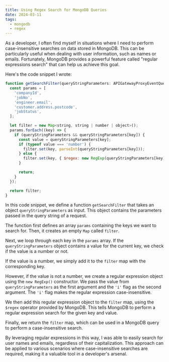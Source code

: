 ```yaml
---
title: Using Regex Search for MongoDB Queries
date: 2024-03-11
tags:
  - mongodb
  - regex
---
```

As a developer, I often find myself in situations where I need to perform case-insensitive searches on data stored in MongoDB. This can be particularly useful when dealing with user information, such as names or emails. Fortunately, MongoDB provides a powerful feature called "regular expressions search" that can help us achieve this goal.

Here's the code snippet I wrote:

```javascript
function getSearchFilter(queryStringParameters: APIGatewayProxyEventQueryStringParameters) {
  const params = [
    'companyId',
    'jobNo',
    'engineer.email',
    'customer.address.postcode',
    'jobStatus',
  ];

  let filter = new Map<string, string | number | object>();
  params.forEach((key) => {
    if (queryStringParameters && queryStringParameters[key]) {
      const value = queryStringParameters[key];
      if (typeof value === 'number') {
        filter.set(key, parseInt(queryStringParameters[key]));
      } else {
        filter.set(key, { $regex: new RegExp(queryStringParameters[key], 'i') });
      }

      return;
    }
  });

  return filter;
}
```

In this code snippet, we define a function `getSearchFilter` that takes an object `queryStringParameters` as input. This object contains the parameters passed in the query string of a request.

The function first defines an array `params` containing the keys we want to search for. Then, it creates an empty `Map` called `filter`.

Next, we loop through each key in the `params` array. If the `queryStringParameters` object contains a value for the current key, we check if the value is a number or not.

If the value is a number, we simply add it to the `filter` map with the corresponding key.

However, if the value is not a number, we create a regular expression object using the `new RegExp()` constructor. We pass the value from `queryStringParameters` as the first argument and the `'i'` flag as the second argument. The `'i'` flag makes the regular expression case-insensitive.

We then add this regular expression object to the `filter` map, using the `$regex` operator provided by MongoDB. This tells MongoDB to perform a regular expression search for the given key and value.

Finally, we return the `filter` map, which can be used in a MongoDB query to perform a case-insensitive search.

By leveraging regular expressions in this way, I was able to easily search for user names and emails, regardless of their capitalization. This approach can be applied to various scenarios where case-insensitive searches are required, making it a valuable tool in a developer's arsenal.